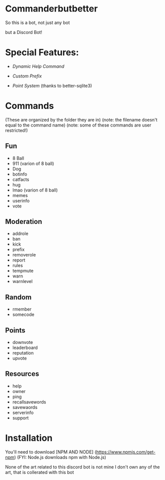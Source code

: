 # Commanderbutbetter

So this is a bot, not just any bot

but a Discord Bot!

# Special Features:

- *Dynamic Help Command*

- *Custom Prefix*

- *Point System* 
(thanks to better-sqlite3)

# Commands

(These are organized by the folder they are in)
(note: the filename doesn't equal to the command name)
(note: some of these commands are user restricted!)

## Fun
* 8 Ball
* 911 (varion of 8 ball)
* Dog
* botinfo
* catfacts
* hug
* lmao (varion of 8 ball)
* memes
* userinfo
* vote


## Moderation
* addrole
* ban
* kick
* prefix
* removerole
* report
* rules
* tempmute
* warn
* warnlevel



## Random 
* rmember
* somecode


## Points
* downvote
* leaderboard
* reputation
* upvote

## Resources
* help
* owner
* ping
* recallsavewords
* savewaords
* serverinfo
* support

# Installation

You'll need to download [NPM AND NODE] (https://www.npmjs.com/get-npm)
(FYI: Node.js downloads npm with Node.js)

None of the art related to this discord bot is not mine
I don't own any of the art, that is collerated with this bot